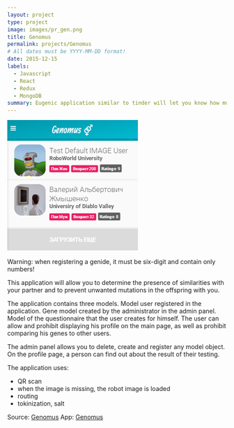 ```yaml
---
layout: project
type: project
image: images/pr_gen.png
title: Genomus
permalink: projects/Genomus
# All dates must be YYYY-MM-DD format!
date: 2015-12-15
labels:
  - Javascript
  - React
  - Redux
  - MongoDB
summary: Eugenic application similar to tinder will let you know how much you match with your partner.
---
```


<img class="ui medium right floated rounded image" src="../images/pr_gen.png">

Warning: when registering a genide, it must be six-digit and contain only numbers!

This application will allow you to determine the presence of similarities with your partner and to prevent unwanted mutations in the offspring with you.

The application contains three models. Model user registered in the application. Gene model created by the administrator in the admin panel. Model of the questionnaire that the user creates for himself. The user can allow and prohibit displaying his profile on the main page, as well as prohibit comparing his genes to other users.

The admin panel allows you to delete, create and register any model object.
On the profile page, a person can find out about the result of their testing.

The application uses:
- QR scan
- when the image is missing, the robot image is loaded
- routing
- tokinization, salt

 
Source: <a href="https://github.com/Barklim/Genomus"><i class="large github icon"></i>Genomus</a>
App: <a href="https://afternoon-reef-93619.herokuapp.com/user-ankets"><i class="large globe icon"></i>Genomus</a>
